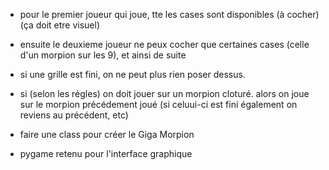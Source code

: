 - pour le premier joueur qui joue, tte les cases sont disponibles (à cocher) (ça doit etre visuel)
- ensuite le deuxieme joueur ne peux cocher que certaines cases (celle d'un morpion sur les 9), et ainsi de suite
- si une grille est fini, on ne peut plus rien poser dessus.
- si (selon les régles) on doit jouer sur un morpion cloturé. alors on joue sur le morpion précédement joué (si celuui-ci est fini également on reviens au précédent, etc)

- faire une class pour créer le Giga Morpion
- pygame retenu pour l'interface graphique